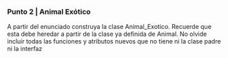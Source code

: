 ### Punto 2 | Animal Exótico
A partir del enunciado construya la clase Animal_Exotico. Recuerde que esta debe heredar a partir de la clase ya definida de Animal. No olvide incluir todas las funciones y atributos nuevos que no tiene ni la clase padre ni la interfaz